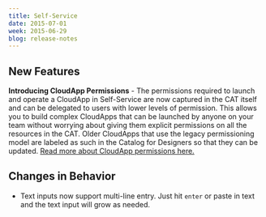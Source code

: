 ```yaml
---
title: Self-Service
date: 2015-07-01
week: 2015-06-29
blog: release-notes
---
```


## New Features

**Introducing CloudApp Permissions** - The permissions required to launch and operate a CloudApp in Self-Service are now captured in the CAT itself and can be delegated to users with lower levels of permission. This allows you to build complex CloudApps that can be launched by anyone on your team without worrying about giving them explicit permissions on all the resources in the CAT. Older CloudApps that use the legacy permissioning model are labeled as such in the Catalog for Designers so that they can be updated. [Read more about CloudApp permissions here.](/ss/guides/ss_permissions.html)

## Changes in Behavior

* Text inputs now support multi-line entry. Just hit `enter` or paste in text and the text input will grow as needed.
